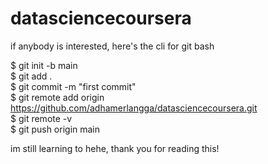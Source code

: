 # datasciencecoursera

if anybody is interested, here's the cli for git bash

$ git init -b main  
$ git add .  
$ git commit -m "first commit"  
$ git remote add origin https://github.com/adhamerlangga/datasciencecoursera.git  
$ git remote -v  
$ git push origin main  

im still learning to hehe, thank you for reading this!
